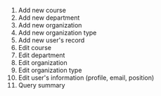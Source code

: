 1. Add new course
2. Add new department
3. Add new organization
4. Add new organization type
5. Add new user's record
6. Edit course
7. Edit department
8. Edit organization
9. Edit organization type
10. Edit user's information (profile, email, position)
11. Query summary